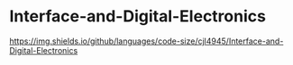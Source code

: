 # Interface-and-Digital-Electronics
https://img.shields.io/github/languages/code-size/cjl4945/Interface-and-Digital-Electronics
